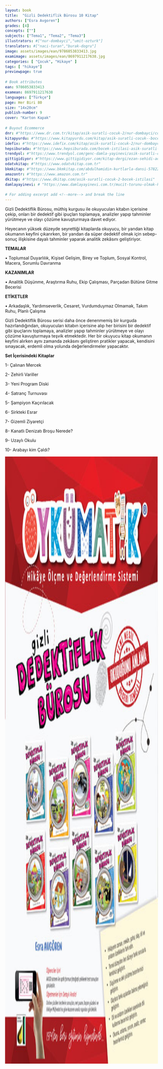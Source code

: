 ```yaml
---
layout: book
title:  "Gizli Dedektiflik Bürosu 10 Kitap"
authors: ["Esra Avgoren"]
grades: [4]
concepts: [""]
subjects: ["Tema1", "Tema2", "Tema3"]
illustrators: #["nur-dombayci","umit-ozturk"]
translators: #["naci-turan","burak-dogru"]
image: assets/images/ean/9786053833413.jpg
examimage: assets/images/ean/8697911217638.jpg
categories: [ "Çocuk", "Hikaye" ]
tags: [ "hikaye"]
previewpage: true

# Book attributes
ean: 9786053833413
examean: 8697911217638
languages: ["Türkçe"]
page: Her Biri 80
size: "14x20cm"
publish-number: 9
cover: "Karton Kapak"

# Buyout Ecommerce
dnr: #"https://www.dr.com.tr/kitap/asik-suratli-cocuk-2/nur-dombayci/cocuk-ve-genclik/genclik-10-yas/roman-oyku/urunno=0001812298001"
kitapyurdu: #"https://www.kitapyurdu.com/kitap/asik-suratli-cocuk--bocek-istilasi/502836.html&filter_name=As%C4%B1k+Suratl%C4%B1+%C3%87ocuk"
idefix: #"https://www.idefix.com/kitap/asik-suratli-cocuk-2/nur-dombayci/cocuk-ve-genclik/genclik-10-yas/roman-oyku/urunno=0001812298001"
hepsiburada: #"https://www.hepsiburada.com/bocek-istilasi-asik-suratli-cocuk-ve-onu-etkilemeyen-siradisi-olaylar-2-p-HBV00000OAK7R"
trendyol: #"https://www.trendyol.com/genc-damla-yayinevi/asik-suratli-cocuk-2-p-31619556"
gittigidiyor: #"https://www.gittigidiyor.com/kitap-dergi/ezan-sehidi-adnan-menderes_pdp_732728793"
odatvkitap: #"https://www.odatvkitap.com.tr"
bkmkitap: #"https://www.bkmkitap.com/abdulhamidin-kurtlarla-dansi-578226"
amazontr: #"https://www.amazon.com.tr"
dkitap: #"https://www.dkitap.com/asik-suratli-cocuk-2-bocek-istilasi"
damlayayinevi: # "https://www.damlayayinevi.com.tr/mucit-torunu-olmak-kolay-degil"

# For adding excerpt add <!--more--> and break the line
---
```

Gizli Dedektiflik Bürosu, müthiş kurgusu ile okuyucuları kitabın içerisine çekip, onları bir dedektif gibi ipuçları toplamaya, analizler yapıp tahminler yürütmeye ve olayı çözüme kavuşturmaya davet ediyor.

Heyecanın yüksek düzeyde seyrettiği kitaplarda okuyucu, bir yandan kitap okumanın keyfini çıkarırken, bir yandan da süper dedektif olmak için sebep-sonuç ilişkisine dayalı tahminler yaparak analitik zekâsını geliştiriyor.

**TEMALAR**

• Toplumsal Duyarlılık, Kişisel Gelişim, Birey ve Toplum, Sosyal Kontrol, Macera, Sorumlu Davranma

**KAZANIMLAR**

• Analitik Düşünme, Araştırma Ruhu, Ekip Çalışması, Parçadan Bütüne Gitme Becerisi

**ETİKETLER**

• Arkadaşlık, Yardımseverlik, Cesaret, Vurdumduymaz Olmamak, Takım Ruhu, Planlı Çalışma

Gizli Dedektiflik Bürosu serisi daha önce denenmemiş bir kurguda hazırlandığından, okuyucuları kitabın içerisine alıp her birisini bir dedektif gibi ipuçlarını toplamaya, analizler yapıp tahminler yürütmeye ve olayı çözüme kavuşturmaya teşvik etmektedir.
Her bir okuyucu kitap okumanın keyfini alırken aynı zamanda zekâsını geliştiren pratikler yapacak, kendisini sınayacak, erdemli olma yolunda değerlendirmeler yapacaktır.

**Set İçerisindeki Kitaplar**

1- Çalınan Mercek

2- Zehirli Variller

3- Yeni Program Diski

4- Satranç Turnuvası

5- Şampiyon Kaçırılacak

6- Sirkteki Esrar

7- Gizemli Ziyaretçi

8- Kanatlı Denizatı Broşu Nerede?

9- Uzaylı Okulu

10- Arabayı kim Çaldı?

<img style="height: 50vh" src="/assets/images/ean/8697911217638.jpg" alt="">
<!--more--> 

